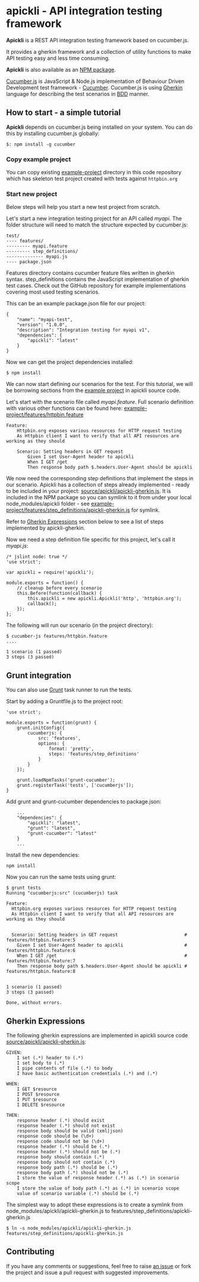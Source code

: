 # apickli - API integration testing framework

**Apickli** is a REST API integration testing framework based on cucumber.js.

It provides a gherkin framework and a collection of utility functions to make API testing easy and less time consuming.

**Apickli** is also available as an [NPM package](https://www.npmjs.com/package/apickli).

[Cucumber.js](https://github.com/cucumber/cucumber-js) is JavaScript & Node.js implementation of Behaviour Driven Development test framework - [Cucumber](http://cukes.info/). Cucumber.js is using [Gherkin](http://cukes.info/gherkin.html) language for describing the test scenarios in [BDD](http://en.wikipedia.org/wiki/Behavior-driven_development) manner.  

## How to start - a simple tutorial

**Apickli** depends on cucumber.js being installed on your system. You can do this by installing cucumber.js globally:

    $: npm install -g cucumber

### Copy example project

You can copy existing [example-project](example-project) directory in this code repository which has skeleton test project created with tests against `httpbin.org`

### Start new project

Below steps will help you start a new test project from scratch.

Let's start a new integration testing project for an API called *myapi*. The folder structure will need to match the structure expected by cucumber.js:

    test/
    ---- features/
    --------- myapi.feature
    --------- step_definitions/
    -------------- myapi.js
    ---- package.json
    
Features directory contains cucumber feature files written in gherkin syntax. step_definitions contains the JavaScript implementation of gherkin test cases. Check out the GitHub repository for example implementations covering most used testing scenarios.

This can be an example package.json file for our project:

```
{
	"name": "myapi-test",
	"version": "1.0.0",
	"description": "Integration testing for myapi v1",
	"dependencies": {
		"apickli": "latest"
	}
}
```

Now we can get the project dependencies installed: 

    $ npm install
    
We can now start defining our scenarios for the test. For this tutorial, we will be borrowing sections from the [example project](example-project/) in apickli source code. 

Let's start with the scenario file called *myapi.feature*. Full scenario definition with various other functions can be found here: [example-project/features/httpbin.feature](example-project/features/httpbin.feature)

```
Feature:
	Httpbin.org exposes various resources for HTTP request testing
	As Httpbin client I want to verify that all API resources are working as they should

	Scenario: Setting headers in GET request
		Given I set User-Agent header to apickli
		When I GET /get
		Then response body path $.headers.User-Agent should be apickli
```
We now need the corresponding step definitions that implement the steps in our scenario. Apickli has a collection of steps already implemented - ready to be included in your project: [source/apickli/apickli-gherkin.js](source/apickli/apickli-gherkin.js). It is included in the NPM package so you can symlink to it from under your local node_modules/apickli folder - see [example-project/features/step_definitions/apickli-gherkin.js](example-project/features/step_definitions/apickli-gherkin.js) for symlink. 

Refer to [Gherkin Expressions](#gherkin-expressions) section below to see a list of steps implemented by apickli-gherkin.

Now we need a step definition file specific for this project, let's call it *myapi.js*:

```
/* jslint node: true */
'use strict';

var apickli = require('apickli');

module.exports = function() {
	// cleanup before every scenario
	this.Before(function(callback) {
		this.apickli = new apickli.Apickli('http', 'httpbin.org');
		callback();
	});
};
```
The following will run our scenario (in the project directory):

    $ cucumber-js features/httpbin.feature
    ....

	1 scenario (1 passed)
	3 steps (3 passed)
	
## Grunt integration
    
You can also use [Grunt](http://gruntjs.com/) task runner to run the tests. 

Start by adding a Gruntfile.js to the project root:

```
'use strict';

module.exports = function(grunt) {
	grunt.initConfig({
		cucumberjs: {
			src: 'features',
			options: {
				format: 'pretty',
				steps: 'features/step_definitions'
			}
		}
	});

	grunt.loadNpmTasks('grunt-cucumber');
	grunt.registerTask('tests', ['cucumberjs']);
}
```

Add grunt and grunt-cucumber dependencies to package.json:

```
	...
	"dependencies": {
		"apickli": "latest",
		"grunt": "latest",
		"grunt-cucumber": "latest"
	}
	...
```

Install the new dependencies:

```
npm install
```
Now you can run the same tests using grunt:

```
$ grunt tests
Running "cucumberjs:src" (cucumberjs) task

Feature:
  Httpbin.org exposes various resources for HTTP request testing
  As Httpbin client I want to verify that all API resources are working as they should


  Scenario: Setting headers in GET request                         # features/httpbin.feature:5
    Given I set User-Agent header to apickli                       # features/httpbin.feature:6
    When I GET /get                                                # features/httpbin.feature:7
    Then response body path $.headers.User-Agent should be apickli # features/httpbin.feature:8


1 scenario (1 passed)
3 steps (3 passed)

Done, without errors.
``` 
## Gherkin Expressions
The following gherkin expressions are implemented in apickli source code [source/apickli/apickli-gherkin.js](source/apickli/apickli-gherkin.js):

```
GIVEN:
	I set (.*) header to (.*)
	I set body to (.*)
	I pipe contents of file (.*) to body
	I have basic authentication credentials (.*) and (.*)
	
WHEN:
	I GET $resource
	I POST $resource
	I PUT $resource
	I DELETE $resource
	
THEN:
	response header (.*) should exist
	response header (.*) should not exist
	response body should be valid (xml|json)
	response code should be (\d+)
	response code should not be (\d+)
	response header (.*) should be (.*)
	response header (.*) should not be (.*)
	response body should contain (.*)
	response body should not contain (.*)
	response body path (.*) should be (.*)
	response body path (.*) should not be (.*)
	I store the value of response header (.*) as (.*) in scenario scope
	I store the value of body path (.*) as (.*) in scenario scope
	value of scenario variable (.*) should be (.*)
```

The simplest way to adopt these expressions is to create a symlink from node_modules/apickli/apickli-gherkin.js to features/step_definitions/apickli-gherkin.js

	$ ln -s node_modules/apickli/apickli-gherkin.js features/step_definitions/apickli-gherkin.js
        
## Contributing

If you have any comments or suggestions, feel free to raise [an issue](https://github.com/apickli/apickli/issues) or fork the project and issue a pull request with suggested improvements.